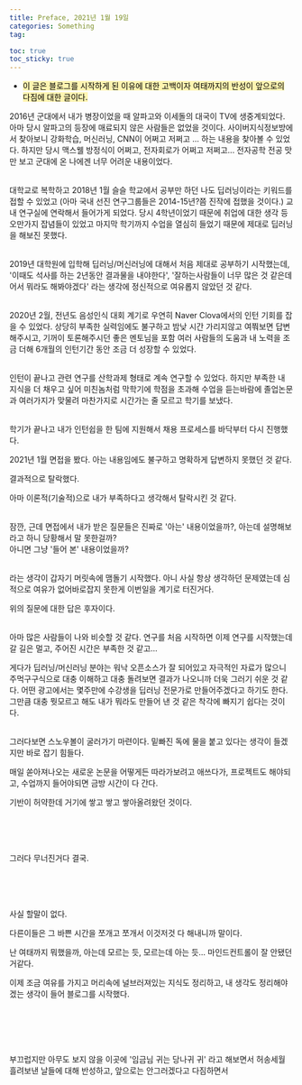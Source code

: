```yaml
---
title: Preface, 2021년 1월 19일
categories: Something
tag: 

toc: true
toc_sticky: true
---
```

- <mark style='background-color: #fff5b1'> 이 글은 블로그를 시작하게 된 이유에 대한 고백이자 여태까지의 반성이 앞으로의 다짐에 대한 글이다. </mark>
  
2016년 군대에서 내가 병장이었을 때 알파고와 이세돌의 대국이 TV에 생중계되었다.
아마 당시 알파고의 등장에 매료되지 않은 사람들은 없었을 것이다.
사이버지식정보방에서 찾아보니 강화학습, 머신러닝, CNN이 어쩌고 저쩌고 ... 하는 내용을 찾아볼 수 있었다.
하지만 당시 맥스웰 방정식이 어쩌고, 전자회로가 어쩌고 저쩌고... 전자공학 전공 맛만 보고 군대에 온 나에겐 너무 어려운 내용이었다.<br><br>

대학교로 복학하고 2018년 1월 슬슬 학교에서 공부만 하던 나도 딥러닝이라는 키워드를 접할 수 있었고 (아마 국내 선진 연구그룹들은 2014-15년?쯤 진작에 접했을 것이다.) 교내 연구실에 연락해서 들어가게 되었다.
당시 4학년이었기 때문에 취업에 대한 생각 등 오만가지 잡념들이 있었고 마지막 학기까지 수업을 열심히 들었기 때문에 제대로 딥러닝을 해보진 못했다.<br><br>

2019년 대학원에 입학해 딥러닝/머신러닝에 대해서 처음 제대로 공부하기 시작했는데, '이때도 석사를 하는 2년동안 결과물을 내야한다', '잘하는사람들이 너무 많은 것 같은데 어서 뭐라도 해봐야겠다' 
라는 생각에 정신적으로 여유롭지 않았던 것 같다. <br><br>

2020년 2월, 전년도 음성인식 대회 계기로 우연히 Naver Clova에서의 인턴 기회를 잡을 수 있었다.
상당히 부족한 실력임에도 불구하고 밤낮 시간 가리지않고 여쭤보면 답변해주시고, 기꺼이 토론해주시던 좋은 멘토님을 포함 여러 사람들의 도움과 내 노력을 조금 더해 6개월의 인턴기간 동안 조금 더 성장할 수 있었다. <br><br>

인턴이 끝나고 관련 연구를 산학과제 형태로 계속 연구할 수 있었다.
하지만 부족한 내 지식을 더 채우고 싶어 미친놈처럼 막학기에 학점을 초과해 수업을 듣는바람에 졸업논문과 여러가지가 맞물려 마찬가지로 시간가는 줄 모르고 학기를 보냈다.<br><br>

학기가 끝나고 내가 인턴쉽을 한 팀에 지원해서 채용 프로세스를 바닥부터 다시 진행했다.


2021년 1월 면접을 봤다.
아는 내용임에도 불구하고 명확하게 답변하지 못했던 것 같다.


결과적으로 탈락했다.


아마 이론적(기술적)으로 내가 부족하다고 생각해서 탈락시킨 것 같다.<br><br>


잠깐, 근데 면접에서 내가 받은 질문들은 진짜로 '아는' 내용이었을까?, 아는데 설명해보라고 하니 당황해서 말 못한걸까?<br>
아니면 그냥 '들어 본' 내용이었을까?<br><br>


라는 생각이 갑자기 머릿속에 맴돌기 시작했다.
아니 사실 항상 생각하던 문제였는데 심적으로 여유가 없어바로잡지 못한게 이번일을 계기로 터진거다.<br>


위의 질문에 대한 답은 후자이다.<br><br>


아마 많은 사람들이 나와 비슷할 것 같다. 연구를 처음 시작하면 이제 연구를 시작했는데 갈 길은 멀고, 주어진 시간은 부족한 것 같고... 


게다가 딥러닝/머신러닝 분야는 워낙 오픈소스가 잘 되어있고 자극적인 자료가 많으니 주먹구구식으로 대충 이해하고 대충 돌려보면 결과가 나오니까 더욱 그러기 쉬운 것 같다.
어떤 광고에서는 몇주만에 수강생을 딥러닝 전문가로 만들어주겠다고 하기도 한다. 
그만큼 대충 뭣모르고 해도 내가 뭐라도 만들어 낸 것 같은 착각에 빠지기 쉽다는 것이다.  <br><br>


그러다보면 스노우볼이 굴러가기 마련이다.
밑빠진 독에 물을 붙고 있다는 생각이 들겠지만 바로 잡기 힘들다.

매일 쏟아져나오는 새로운 논문을 어떻게든 따라가보려고 애쓰다가, 프로젝트도 해야되고, 수업까지 들어야되면 금방 시간이 다 간다.

기반이 허약한데 거기에 쌓고 쌓고 쌓아올려왔던 것이다.

<br><br><br>

그러다 무너진거다 결국.

<br><br><br>

사실 할말이 없다.

다른이들은 그 바쁜 시간을 쪼개고 쪼개서 이것저것 다 해내니까 말이다.

난 여태까지 뭐했을까, 아는데 모르는 듯, 모르는데 아는 듯... 마인드컨트롤이 잘 안됐던거같다.


이제 조금 여유를 가지고 머리속에 널브러져있는 지식도 정리하고, 내 생각도 정리해야겠는 생각이 들어 블로그를 시작했다.

<br><br><br><br>

부끄럽지만 아무도 보지 않을 이곳에 '임금님 귀는 당나귀 귀' 라고 해보면서 허송세월 흘려보낸 날들에 대해 반성하고, 앞으로는 안그러겠다고 다짐하면서
